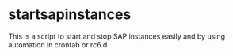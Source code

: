 # startsapinstances
This is a script to start and stop SAP instances easily and by using automation in crontab or rc6.d
